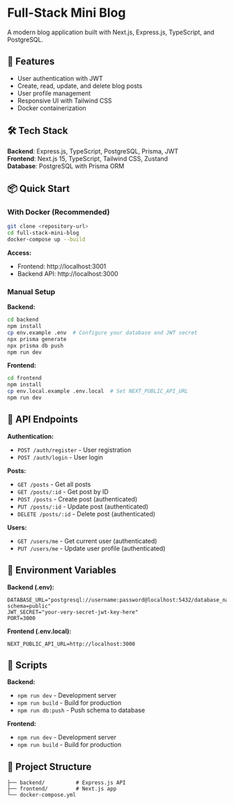 # Full-Stack Mini Blog

A modern blog application built with Next.js, Express.js, TypeScript, and PostgreSQL.

## 🚀 Features

- User authentication with JWT
- Create, read, update, and delete blog posts
- User profile management
- Responsive UI with Tailwind CSS
- Docker containerization

## 🛠️ Tech Stack

**Backend**: Express.js, TypeScript, PostgreSQL, Prisma, JWT  
**Frontend**: Next.js 15, TypeScript, Tailwind CSS, Zustand  
**Database**: PostgreSQL with Prisma ORM

## 📦 Quick Start

### With Docker (Recommended)
```bash
git clone <repository-url>
cd full-stack-mini-blog
docker-compose up --build
```

**Access:**
- Frontend: http://localhost:3001
- Backend API: http://localhost:3000

### Manual Setup

**Backend:**
```bash
cd backend
npm install
cp env.example .env  # Configure your database and JWT secret
npx prisma generate
npx prisma db push
npm run dev
```

**Frontend:**
```bash
cd frontend
npm install
cp env.local.example .env.local  # Set NEXT_PUBLIC_API_URL
npm run dev
```

## 📡 API Endpoints

**Authentication:**
- `POST /auth/register` - User registration
- `POST /auth/login` - User login

**Posts:**
- `GET /posts` - Get all posts
- `GET /posts/:id` - Get post by ID
- `POST /posts` - Create post (authenticated)
- `PUT /posts/:id` - Update post (authenticated)
- `DELETE /posts/:id` - Delete post (authenticated)

**Users:**
- `GET /users/me` - Get current user (authenticated)
- `PUT /users/me` - Update user profile (authenticated)

## 🔧 Environment Variables

**Backend (.env):**
```env
DATABASE_URL="postgresql://username:password@localhost:5432/database_name?schema=public"
JWT_SECRET="your-very-secret-jwt-key-here"
PORT=3000
```

**Frontend (.env.local):**
```env
NEXT_PUBLIC_API_URL=http://localhost:3000
```

## 🚀 Scripts

**Backend:**
- `npm run dev` - Development server
- `npm run build` - Build for production
- `npm run db:push` - Push schema to database

**Frontend:**
- `npm run dev` - Development server
- `npm run build` - Build for production

## 📁 Project Structure
```
├── backend/          # Express.js API
├── frontend/         # Next.js app
└── docker-compose.yml
```
